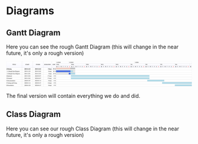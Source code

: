 # Diagrams

## Gantt Diagram

Here you can see the rough Gantt Diagram (this will change in the near future, it's only a rough version)

![Diagram](./DrawGantt.png)

The final version will contain everything we do and did.

## Class Diagram

Here you can see our rough Class Diagram (this will change in the near future, it's only a rough version)




